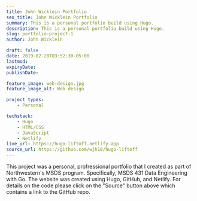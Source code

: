 ```yaml
---
title: John Wicklein Portfolio
seo_title: John Wicklein Portfolio
summary: This is a personal portfolio build using Hugo.
description: This is a personal portfolio build using Hugo.
slug: portfolio-project-1
author: John Wicklein

draft: false
date: 2019-02-20T03:52:30-05:00
lastmod: 
expiryDate: 
publishDate: 

feature_image: web-design.jpg
feature_image_alt: Web design

project types: 
    - Personal

techstack:
    - Hugo
    - HTML/CSS
    - JavaScript
    - Netlify
live_url: https://hugo-liftoff.netlify.app
source_url: https://github.com/wjh18/hugo-liftoff
---
```




This project was a personal, profressional portfolio that I created as part of Northwestern's MSDS program.  Specifically, MSDS 431 Data Engineering with Go.  The website was created using Hugo, GitHub, and Netlify.  For details on the code please click on the "Source" button above which contains a link to the GitHub repo.

